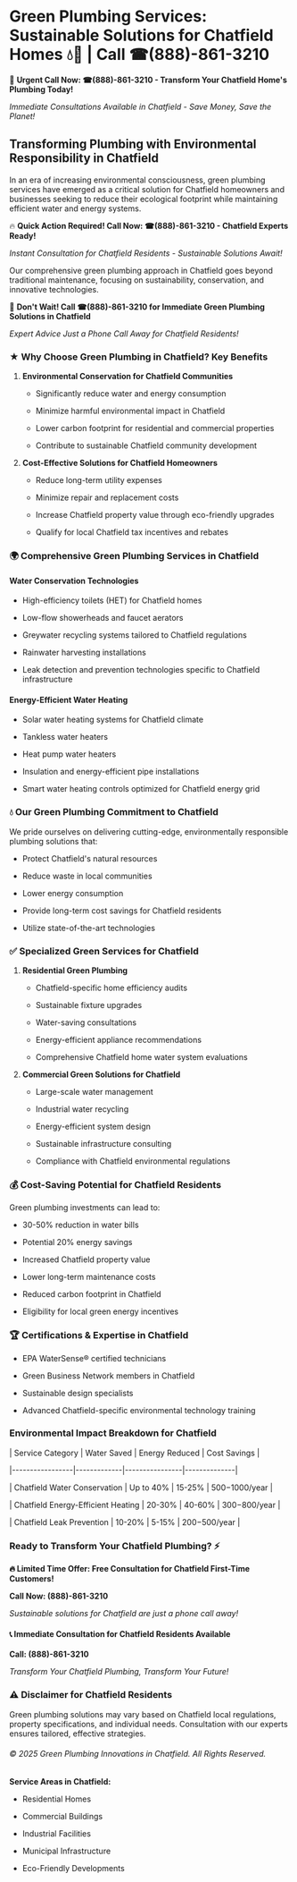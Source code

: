 # Green Plumbing Services: Sustainable Solutions for Chatfield Homes 💧🌿 | Call ☎(888)-861-3210

🚨 **Urgent Call Now: ☎(888)-861-3210 - Transform Your Chatfield Home's Plumbing Today!**
*Immediate Consultations Available in Chatfield - Save Money, Save the Planet!*

## Transforming Plumbing with Environmental Responsibility in Chatfield

In an era of increasing environmental consciousness, green plumbing services have emerged as a critical solution for Chatfield homeowners and businesses seeking to reduce their ecological footprint while maintaining efficient water and energy systems. 

🔥 **Quick Action Required! Call Now: ☎(888)-861-3210 - Chatfield Experts Ready!**
*Instant Consultation for Chatfield Residents - Sustainable Solutions Await!*

Our comprehensive green plumbing approach in Chatfield goes beyond traditional maintenance, focusing on sustainability, conservation, and innovative technologies.

🚨 **Don't Wait! Call ☎(888)-861-3210 for Immediate Green Plumbing Solutions in Chatfield**
*Expert Advice Just a Phone Call Away for Chatfield Residents!*

### ★ Why Choose Green Plumbing in Chatfield? Key Benefits

1. **Environmental Conservation for Chatfield Communities** 
   - Significantly reduce water and energy consumption
   - Minimize harmful environmental impact in Chatfield
   - Lower carbon footprint for residential and commercial properties
   - Contribute to sustainable Chatfield community development

2. **Cost-Effective Solutions for Chatfield Homeowners** 
   - Reduce long-term utility expenses
   - Minimize repair and replacement costs
   - Increase Chatfield property value through eco-friendly upgrades
   - Qualify for local Chatfield tax incentives and rebates

### 🌍 Comprehensive Green Plumbing Services in Chatfield

#### Water Conservation Technologies
- High-efficiency toilets (HET) for Chatfield homes
- Low-flow showerheads and faucet aerators
- Greywater recycling systems tailored to Chatfield regulations
- Rainwater harvesting installations
- Leak detection and prevention technologies specific to Chatfield infrastructure

#### Energy-Efficient Water Heating
- Solar water heating systems for Chatfield climate
- Tankless water heaters
- Heat pump water heaters
- Insulation and energy-efficient pipe installations
- Smart water heating controls optimized for Chatfield energy grid

### 💧 Our Green Plumbing Commitment to Chatfield

We pride ourselves on delivering cutting-edge, environmentally responsible plumbing solutions that:
- Protect Chatfield's natural resources
- Reduce waste in local communities
- Lower energy consumption
- Provide long-term cost savings for Chatfield residents
- Utilize state-of-the-art technologies

### ✅ Specialized Green Services for Chatfield

1. **Residential Green Plumbing**
   - Chatfield-specific home efficiency audits
   - Sustainable fixture upgrades
   - Water-saving consultations
   - Energy-efficient appliance recommendations
   - Comprehensive Chatfield home water system evaluations

2. **Commercial Green Solutions for Chatfield**
   - Large-scale water management
   - Industrial water recycling
   - Energy-efficient system design
   - Sustainable infrastructure consulting
   - Compliance with Chatfield environmental regulations

### 💰 Cost-Saving Potential for Chatfield Residents

Green plumbing investments can lead to:
- 30-50% reduction in water bills
- Potential 20% energy savings
- Increased Chatfield property value
- Lower long-term maintenance costs
- Reduced carbon footprint in Chatfield
- Eligibility for local green energy incentives

### 🏆 Certifications & Expertise in Chatfield

- EPA WaterSense® certified technicians
- Green Business Network members in Chatfield
- Sustainable design specialists
- Advanced Chatfield-specific environmental technology training

### Environmental Impact Breakdown for Chatfield

| Service Category | Water Saved | Energy Reduced | Cost Savings |
|-----------------|-------------|----------------|--------------|
| Chatfield Water Conservation | Up to 40% | 15-25% | $500-$1000/year |
| Chatfield Energy-Efficient Heating | 20-30% | 40-60% | $300-$800/year |
| Chatfield Leak Prevention | 10-20% | 5-15% | $200-$500/year |

### Ready to Transform Your Chatfield Plumbing? ⚡

**🔥 Limited Time Offer: Free Consultation for Chatfield First-Time Customers!**

**Call Now: (888)-861-3210**
*Sustainable solutions for Chatfield are just a phone call away!*

#### 📞 Immediate Consultation for Chatfield Residents Available

**Call: (888)-861-3210**
*Transform Your Chatfield Plumbing, Transform Your Future!*

### ⚠️ Disclaimer for Chatfield Residents

Green plumbing solutions may vary based on Chatfield local regulations, property specifications, and individual needs. Consultation with our experts ensures tailored, effective strategies.

###### © 2025 Green Plumbing Innovations in Chatfield. All Rights Reserved.

**Service Areas in Chatfield:** 
- Residential Homes
- Commercial Buildings
- Industrial Facilities
- Municipal Infrastructure
- Eco-Friendly Developments